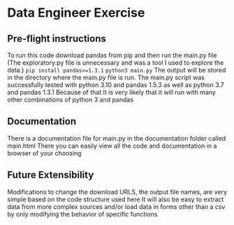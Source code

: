 # Data Engineer Exercise

## Pre-flight instructions
To run this code download pandas from pip and then run the main.py file
(The exploratory.py file is unnecessary and was a tool I used to explore the data.)
`pip install pandas>=1.3.1`
`python3 main.py`
The output will be stored in the directory where the main.py file is run.
The main.py script was successfully tested with python 3.10 and pandas 1.5.3 as well as python 3.7 and pandas 1.3.1
Because of that It is very likely that it will run with many other combinations of python 3 and pandas

## Documentation
There is a documentation file for main.py in the documentation folder called main.html
There you can easily view all the code and documentation in a browser of your choosing

## Future Extensibility
Modifications to change the download URLS, the output file names, are very simple based on the code structure used here
It will also be easy to extract data from more complex sources and/or load data in forms other than a csv by only modifying the behavior of specific functions
